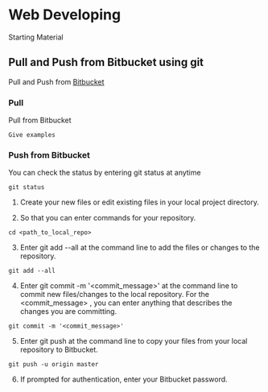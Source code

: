# Web Developing
Starting Material

## Pull and Push from Bitbucket using git

Pull and Push from [Bitbucket](https://bitbucket.org/)

### Pull

Pull from Bitbucket

```
Give examples
```

### Push from Bitbucket
You can check the status by entering git status at anytime
```
git status
```

1. Create your new files or edit existing files in your local project directory.

2. So that you can enter commands for your repository.
```
cd <path_to_local_repo>
```
3. Enter git add --all at the command line to add the files or changes to the repository.
```
git add --all
```
4. Enter git commit -m '<commit_message>' at the command line to commit new files/changes to the local repository. For the <commit_message> , you can enter anything that describes the changes you are committing.
```
git commit -m '<commit_message>'
```
5. Enter git push  at the command line to copy your files from your local repository to Bitbucket.
```
git push -u origin master
```
6. If prompted for authentication, enter your Bitbucket password.
